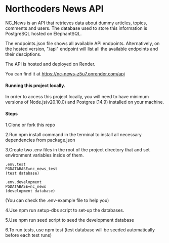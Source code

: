 # Northcoders News API

NC_News is an API that retrieves
data about dummy articles, topics, comments and users.
The database used to store this information is PostgreSQL hosted on ElephantSQL.

The endpoints.json file shows all available API endpoints. Alternatively, on the hosted version, "/api" endpoint will list all the available endpoints and their desciptions.

The API is hosted and deployed on Render.

You can find it at https://nc-news-z5u7.onrender.com/api

#### Running this project locally.

In order to access this project locally, you will need to have minimum versions of Node.js(v20.10.0) and Postgres (14.9) installed on your machine.
<br>

#### Steps

1.Clone or fork this repo

2.Run npm install command in the terminal to install all necessary dependencies
from package.json

3.Create two .env files in the root of the project directory that and set environment variables inside of them.

    .env.test
    PGDATABASE=nc_news_test
    (test database)

    .env.development
    PGDATABASE=nc_news
    (development database)

(You can check the .env-example file to help you)

4.Use npm run setup-dbs script to set-up the databases.

5.Use npm run seed script to seed the development database

6.To run tests, use npm test (test database will be seeded automatically before each test runs)
